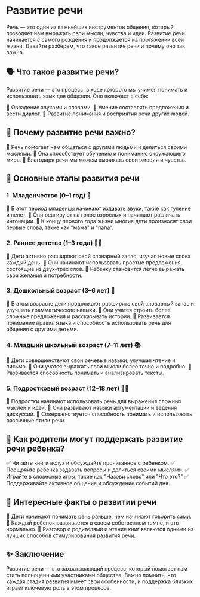 # Развитие речи

Речь — это один из важнейших инструментов общения, который позволяет нам выражать свои мысли, чувства и идеи. Развитие речи начинается с самого рождения и продолжается на протяжении всей жизни. Давайте разберем, что такое развитие речи и почему оно так важно.

## 🗣️ Что такое развитие речи?

Развитие речи — это процесс, в ходе которого мы учимся понимать и использовать язык для общения. Оно включает в себя:

🔹 Овладение звуками и словами.
🔹 Умение составлять предложения и вести диалог.
🔹 Развитие понимания и восприятия речи других людей.

## 🎨 Почему развитие речи важно?

🔸 Речь помогает нам общаться с другими людьми и делиться своими мыслями.
🔸 Она способствует обучению и пониманию окружающего мира.
🔸 Благодаря речи мы можем выражать свои эмоции и чувства.

## 📜 Основные этапы развития речи

### **1. Младенчество (0–1 год)** 👶

🔹 В этот период младенцы начинают издавать звуки, такие как гуление и лепет.
🔹 Они реагируют на голос взрослых и начинают различать интонации.
🔹 К концу первого года жизни многие дети произносят свои первые слова, такие как "мама" и "папа".

### **2. Раннее детство (1–3 года)** 🏃‍♂️

🔹 Дети активно расширяют свой словарный запас, изучая новые слова каждый день.
🔹 Они начинают использовать простые предложения, состоящие из двух-трех слов.
🔹 Ребенку становится легче выражать свои желания и потребности.

### **3. Дошкольный возраст (3–6 лет)** 🎨

🔹 В этом возрасте дети продолжают расширять свой словарный запас и улучшать грамматические навыки.
🔹 Они учатся строить более сложные предложения и рассказывать истории.
🔹 Развивается понимание правил языка и способность использовать речь для общения с другими детьми.

### **4. Младший школьный возраст (7–11 лет)** 📚

🔹 Дети совершенствуют свои речевые навыки, улучшая чтение и письмо.
🔹 Они учатся выражать свои мысли более точно и подробно.
🔹 Развивается способность понимать и анализировать тексты.

### **5. Подростковый возраст (12–18 лет)** 🚴‍♂️

🔹 Подростки начинают использовать речь для выражения сложных мыслей и идей.
🔹 Они развивают навыки аргументации и ведения дискуссий.
🔹 Совершенствуется способность понимать и использовать различные стили речи.

## 🌟 Как родители могут поддержать развитие речи ребенка?

✅ Читайте книги вслух и обсуждайте прочитанное с ребенком.
✅ Поощряйте ребенка задавать вопросы и делиться своими мыслями.
✅ Играйте в словесные игры, такие как "Назови слово" или "Что это?"
✅ Поддерживайте активное общение и обсуждение событий дня.

## 💫 Интересные факты о развитии речи

🔸 Дети начинают понимать речь раньше, чем начинают говорить сами.
🔸 Каждый ребенок развивается в своем собственном темпе, и это нормально.
🔸 Разговор с родителями и чтение книг являются одними из лучших способов стимулирования развития речи.

## ✨ Заключение

Развитие речи — это захватывающий процесс, который помогает нам стать полноценными участниками общества. Важно помнить, что каждая стадия развития имеет свои особенности, и поддержка близких играет ключевую роль в этом процессе.